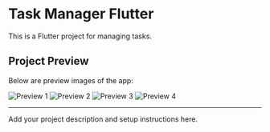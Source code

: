# Task Manager Flutter

This is a Flutter project for managing tasks.

## Project Preview

Below are preview images of the app:

![Preview 1](assets/pic1.jpg)
![Preview 2](assets/pic2.jpg)
![Preview 3](assets/pic3.jpg)
![Preview 4](assets/pic4.jpg)

---

Add your project description and setup instructions here.
